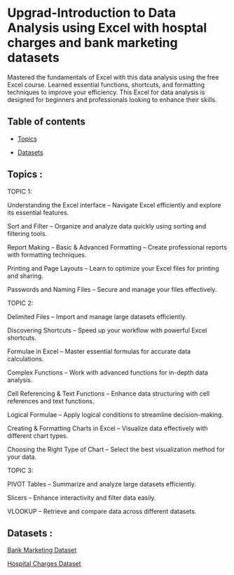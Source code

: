 # Upgrad-Introduction to Data Analysis using Excel with hosptal charges and bank marketing datasets

Mastered the fundamentals of Excel with this data analysis using the free Excel course. Learned essential functions, shortcuts, and formatting techniques to improve your efficiency. This Excel for data analysis is designed for beginners and professionals looking to enhance their skills.
## Table of contents
- [Topics](#Topics)

- [Datasets](#Datasets)

## Topics :
TOPIC 1:

Understanding the Excel interface – Navigate Excel efficiently and explore its essential features.

Sort and Filter – Organize and analyze data quickly using sorting and filtering tools.

Report Making – Basic & Advanced Formatting – Create professional reports with formatting techniques.

Printing and Page Layouts – Learn to optimize your Excel files for printing and sharing.

Passwords and Naming Files – Secure and manage your files effectively.

TOPIC 2:

Delimited Files – Import and manage large datasets efficiently.

Discovering Shortcuts – Speed up your workflow with powerful Excel shortcuts.

Formulae in Excel – Master essential formulas for accurate data calculations.

Complex Functions – Work with advanced functions for in-depth data analysis.

Cell Referencing & Text Functions – Enhance data structuring with cell references and text functions.

Logical Formulae – Apply logical conditions to streamline decision-making.

Creating & Formatting Charts in Excel – Visualize data effectively with different chart types.

Choosing the Right Type of Chart – Select the best visualization method for your data.

TOPIC 3:

PIVOT Tables – Summarize and analyze large datasets efficiently.

Slicers – Enhance interactivity and filter data easily.

VLOOKUP – Retrieve and compare data across different datasets.

## Datasets :


<a href="https://github.com/ManojKumar230923/Upgrad-Introduction-to-Data-Analysis-using-Excel/blob/main/bank-marketing.csv"> Bank Marketing Dataset </a>


<a href="https://github.com/ManojKumar230923/Upgrad-Introduction-to-Data-Analysis-using-Excel/blob/main/hospital-charges.xlsx"> Hospital Charges Dataset </a>


